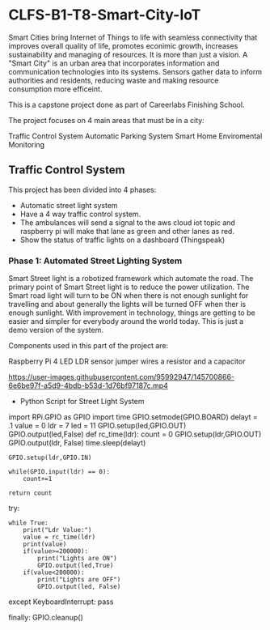 # CLFS-B1-T8-Smart-City-IoT
Smart Cities bring Internet of Things to life with seamless connectivity that improves overall quality of life, promotes econimic growth, increases sustainability and managing of resources. It is more than just a vision. A "Smart City" is an urban area that incorporates information and communication technologies into its systems. Sensors gather data to inform authorities and residents, reducing waste and making resource consumption more efficeint.

This is a capstone project done as part of Careerlabs Finishing School.

The project focuses on 4 main areas that must be in a city:

Traffic Control System
Automatic Parking System
Smart Home
Enviromental Monitoring

## Traffic Control System

This project has been divided into 4 phases:
* Automatic street light system
* Have a 4 way traffic control system.
* The ambulances will send a signal to the aws cloud iot topic and raspberry pi will make that
lane as green and other lanes as red.
* Show the status of traffic lights on a dashboard (Thingspeak)

### Phase 1: Automated Street Lighting System
Smart Street light is a robotized framework which automate the road. The primary point of Smart Street light is to reduce the power utilization. The Smart road light will turn to be ON when there is not enough sunlight for travelling and about generally the lights will be turned OFF when ther is enough sunlight. With improvement in technology, things are getting to be easier and simpler for everybody around the world today. This is just a demo version of the system.

Components used in this part of the project are:

Raspberry Pi 4
LED
LDR sensor
jumper wires
a resistor and a capacitor

https://user-images.githubusercontent.com/95992947/145700866-6e6be97f-a5d9-4bdb-b53d-1d76bf97187c.mp4

* Python Script for Street Light System

import RPi.GPIO as GPIO
import time
GPIO.setmode(GPIO.BOARD)
delayt = .1
value = 0
ldr = 7
led = 11
GPIO.setup(led,GPIO.OUT)
GPIO.output(led,False)
def rc_time(ldr):
	count = 0
	GPIO.setup(ldr,GPIO.OUT)
	GPIO.output(ldr, False)
	time.sleep(delayt)

	GPIO.setup(ldr,GPIO.IN)

	while(GPIO.input(ldr) == 0):
		count+=1

	return count

try:

	while True:
		print("Ldr Value:")
		value = rc_time(ldr)
		print(value)
		if(value>=200000):
			print("Lights are ON")
			GPIO.output(led,True)
		if(value<200000):
			print("Lights are OFF")
			GPIO.output(led, False)
except KeyboardInterrupt:
	pass

finally:
	GPIO.cleanup()


